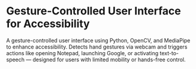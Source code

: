 #  Gesture-Controlled User Interface for Accessibility
A gesture-controlled user interface using Python, OpenCV, and MediaPipe to enhance accessibility. Detects hand gestures via webcam and triggers actions like opening Notepad, launching Google, or activating text-to-speech — designed for users with limited mobility or hands-free control.
